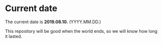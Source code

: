 # Current date

The current date is **2019.08.10.** (YYYY.MM.DD.)

This repository will be good when the world ends, so we will know how long it lasted.